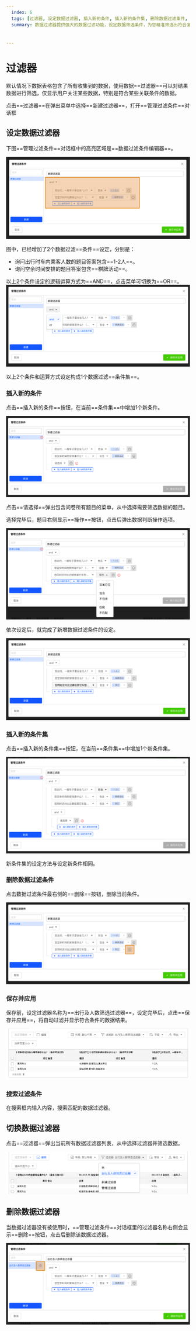 ```yaml
---
  index: 6
  tags: [过滤器, 设定数据过滤器, 插入新的条件, 插入新的条件集, 删除数据过滤条件, 保存过滤器, 应用过滤器, 搜索过滤条件, 切换数据过滤器, 删除数据过滤器, 数据表格, 数据结果]
  summary: 数据过滤器提供强大的数据过滤功能，设定数据筛选条件，为您精准筛选出符合复杂逻辑关联条件数据集合。


---
```







# 过滤器

默认情况下数据表格包含了所有收集到的数据，使用数据==过滤器==可以对结果数据进行筛选，仅显示用户关注某些数据，特别是符合某些关联条件的数据。

点击==过滤器==在弹出菜单中选择==新建过滤器==，打开==管理过滤条件==对话框

## 设定数据过滤器

下图==管理过滤条件==对话框中的高亮区域是==数据过滤条件编辑器==。

<img src='../assets/02dataTable/06dataFilter/dataFilterConditionSet.png'>

图中，已经增加了2个数据过滤==条件==设定，分别是：

  + 询问出行时车内乘客人数的题目答案包含==1-2人==。
  + 询问空余时间安排的题目答案包含==棋牌活动==。

以上2个条件设定的逻辑运算方式为==AND==，点击菜单可切换为==OR==。
<img src='../assets/02dataTable/06dataFilter/dataFilterConditionSetLogicSet.png'>

以上2个条件和运算方式设定构成1个数据过滤==条件集==。

### 插入新的条件

点击==插入新的条件==按钮，在当前==条件集==中增加1个新条件。

<img src='../assets/02dataTable//06dataFilter/addDataFilterCondition.png'>

点击==请选择==弹出包含问卷所有题目的菜单，从中选择需要筛选数据的题目。

选择完毕后，题目右侧显示==操作==按钮，点击后弹出数据判断操作选项。

<img src='../assets/02dataTable//06dataFilter/addDataFilterCondition2.png'>

依次设定后，就完成了新增数据过滤条件的设定。

<img src='../assets/02dataTable//06dataFilter/addDataFilterCondition3.png'>

### 插入新的条件集

点击==插入新的条件集==按钮，在当前==条件集==中增加1个新条件集。

<img src='../assets/02dataTable//06dataFilter/addDataFilterConditionSet.png'>

新条件集的设定方法与设定新条件相同。

### 删除数据过滤条件

点击数据过滤条件最右侧的==删除==按钮，删除当前条件。

<img src='../assets/02dataTable//06dataFilter/deleteDataFilterCondition.png'>

### 保存并应用

保存前，设定过滤器名称为==出行及人数筛选过滤器==，设定完毕后，点击==保存并应用==，将自动过滤并显示符合条件的数据结果。

<img src='../assets/02dataTable//06dataFilter/applyDataFilter.png'>

### 搜索过滤条件

在搜索框内输入内容，搜索匹配的数据过滤器。

## 切换数据过滤器

点击==过滤器==弹出当前所有数据过滤器列表，从中选择过滤器并筛选数据。

<img src='../assets/02dataTable//06dataFilter/selectDataFilter.png'>

## 删除数据过滤器

当数据过滤器没有被使用时，==管理过滤条件==对话框里的过滤器名称右侧会显示==删除==按钮，点击后删除该数据过滤器。

<img src='../assets/02dataTable//06dataFilter/deleteDataFilter.png'>
